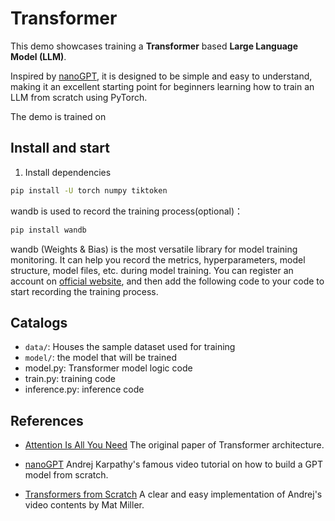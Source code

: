 # Transformer
This demo showcases training a **Transformer** based **Large Language Model (LLM)**. 

Inspired by [nanoGPT](https://github.com/karpathy/nanoGPT), it is designed to be simple and easy to understand, making it an excellent starting point for beginners learning how to train an LLM from scratch using PyTorch.

The demo is trained on

## Install and start
1. Install dependencies
```bash
pip install -U torch numpy tiktoken
```

wandb is used to record the training process(optional)：

```bash
pip install wandb
```

wandb (Weights & Bias) is the most versatile library for model training monitoring. It can help you record the metrics, hyperparameters, model structure, model files, etc. during model training. You can register an account on [official website](https://wandb.ai/), and then add the following code to your code to start recording the training process.

## Catalogs

- `data/`: Houses the sample dataset used for training
- `model/`: the model that will be trained
- model.py: Transformer model logic code
- train.py: training code
- inference.py: inference code

## References
- [Attention Is All You Need](https://arxiv.org/abs/1706.03762) The original paper of Transformer architecture.
+ [nanoGPT](https://github.com/karpathy/nanoGPT) Andrej Karpathy's famous video tutorial on how to build a GPT model from scratch.
* [Transformers from Scratch](https://blog.matdmiller.com/posts/2023-06-10_transformers/notebook.html) A clear and easy implementation of Andrej's video contents by Mat Miller.
